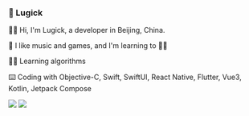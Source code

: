 ### 🍺 Lugick


🙋‍♂️ Hi, I'm Lugick, a developer in Beijing, China.

🐶 I like music and games, and I'm learning to 🏊‍♂️

👨‍💻 Learning algorithms

⌨️ Coding with Objective-C, Swift, SwiftUI, React Native, Flutter, Vue3, Kotlin, Jetpack Compose

<img src="https://github-readme-stats.vercel.app/api?username=magic3584&show_icons=true&icon_color=0366d6&text_color=24292e&bg_color=ffffff&hide_title=true" />    <img src="https://github-readme-stats.vercel.app/api/top-langs/?username=ripperhe&layout=compact&langs_count=5" />




